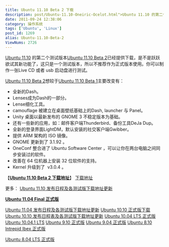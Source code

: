 ```yaml
---
title: Ubuntu 11.10 Beta 2 下载
description: post/Ubuntu-11.10-Oneiric-Ocelot.html">Ubuntu 11.10 的第二个测试版本post/Ubuntu-11.10-Beta-2.html">Ubuntu11.10Beta2已经提供下载，是不是跃跃欲试其新功能了，这只是一个测试版本，所以不推荐作为正式版本使用。你可以制作一张LiveCD或者usb启动盘进行测试。post/Ubuntu-11.10-Beta-2.html">Ubuntu11.10Beta2想较于post/Ubuntu-11.10-Beta-1.html">Ubuntu11.10Beta1主要改变有：……
date: 2011-09-24 12:38:06
category: 操作系统
tags: ['Ubuntu', 'Linux']
post_id: 1269
alias: Ubuntu-11.10-Beta-2
ViewNums: 2726
---
```


[Ubuntu 11.10](/blog/ubuntu-1110-oneiric-ocelot) 的第二个测试版本[Ubuntu 11.10 Beta 2](/blog/ubuntu-1110-beta-2)已经提供下载，是不是跃跃欲试其新功能了，这只是一个测试版本，所以不推荐作为正式版本使用。你可以制作一张Live CD 或者 usb 启动盘进行测试。

[Ubuntu 11.10 Beta 2](/blog/ubuntu-1110-beta-2)想较于[Ubuntu 11.10 Beta 1](/blog/ubuntu-1110-beta-1)主要改变有：

* 全新的Dash。
* Lenses成为Dash的一部分。
* Lense细化工具。
* camouflage 被建立在桌面壁纸基础上的Dash, launcher 与 Panel。
* Unity 桌面以最新发布的 GNOME 3 不稳定版本为基础。
* 还有一些新的应用，如：邮件客户端Thunderbird、备份工具DeJa Dup。
* 全新的登录界面LightDM，默认安装的社交客户端Gwibber。
* 提供 ARM 架构的 ISO 镜像。
* GNOME 更新到了 3.1.92 。
* OneConf 整合进了 Ubuntu Software Center ，可以让你在两台电脑之间同步安装过的软件。
* 改善在 64 位机器上安装 32 位软件的支持。
* Kernel 升级到了  v3.0.4 。

【[**Ubuntu 11.10 Beta 2 下载地址**](/blog/ubuntu-1110-beta-2)】
 [下载地址](download.asp?id=464)

更多：
[Ubuntu 11.10 发布日程及各测试版下载地址更新](/blog/ubuntu-1110-oneiric-ocelot "ubuntu 1110 发布日程及各测试版下载地址更新")

[**Ubuntu 11.04 Final 正式版**](/blog/ubuntu-1104-final)

[Ubuntu 11.04 发布日程及各测试版下载地址更新](/blog/ubuntu-1104-natty-narwhal) [Ubuntu 10.10 正式版下载](/blog/ubuntu-1010-maverick-meerkat "ubuntu 1010 正式版下载")
[Ubuntu 10.10 发布日程表及各测试版下载地址更新](/blog/ubuntu-1010)
[Ubuntu 10.04 LTS 正式版](/blog/ubuntu-1004-lts-final)
[Ubuntu 10.04.1 LTS](/blog/ubuntu-10041-lts "ubuntu 10041 lts 下载")
[Ubuntu 9.10 正式版](/blog/ubuntu-910-final)
[Ubuntu 9.04 正式版](/blog/ubuntu-904-final)
[Ubuntu 8.10 Intrepid Ibex 正式版](/blog/ubuntu-810-intrepid-ibex)

[Ubuntu 8.04 LTS 正式版](/blog/ubuntu-804-lts-download-xiazai)

